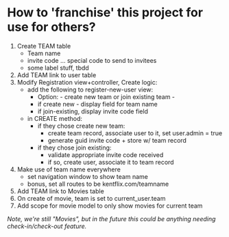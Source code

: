 # How to 'franchise' this project for use for others?

1. Create TEAM table
    - Team name
    - invite code ... special code to send to invitees
    - some label stuff, tbdd
1. Add TEAM link to user table
1. Modify Registration view+controller, Create logic:
    - add the following to register-new-user view:
        - Option: - create new team or join existing team -
        - if create new - display field for team name
        - if join-existing, display invite code field
    - in CREATE method:
        - if they chose create new team:
            - create team record, associate user to it, set user.admin = true
            - generate guid invite code + store w/ team record
        - if they chose join existing:
            - validate appropriate invite code received
            - if so, create user, associate it to team record
1. Make use of team name everywhere
    - set navigation window to show team name
    - bonus, set all routes to be kentflix.com/teamname
1. Add TEAM link to Movies table
1. On create of movie, team is set to current_user.team
1. Add scope for movie model to only show movies for current team


_Note, we're still "Movies", but in the future this could be anything needing check-in/check-out feature._

